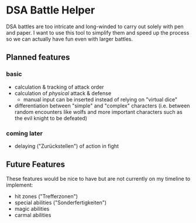 # DSA Battle Helper
DSA battles are too intricate and long-winded to carry out solely with pen and paper. I want to use this tool to simplify them and speed up the process so we can actually have fun even with larger battles.

## Planned features
### basic
- calculation & tracking of attack order
- calculation of *physical* attack & defense
    - manual input can be inserted instead of relying on "virtual dice" 
- differentiation between "simple" and "complex" characters (i.e. between random encounters like wolfs and more important characters such as the evil knight to be defeated)

### coming later
- delaying ("Zurückstellen") of action in fight

## Future Features
These features would be nice to have but are not currently on my timeline to implement:
- hit zones ("Trefferzonen")
- special abilities ("Sonderfertigkeiten")
- magic abilities
- carmal abilities